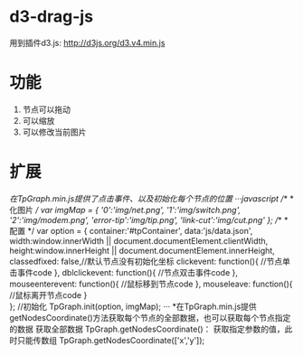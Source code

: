 # d3-drag-js
用到插件d3.js: http://d3js.org/d3.v4.min.js
# 功能
1. 节点可以拖动
2. 可以缩放
3. 可以修改当前图片
# 扩展
*在TpGraph.min.js提供了点击事件、以及初始化每个节点的位置
···javascript
	/**
	* 化图片
	*/
	var imgMap = {
		'0':'img/net.png',
		'1':'img/switch.png',
		'2':'img/modem.png',
		'error-tip':'img/tip.png',
		'link-cut':'img/cut.png'
	};
	/**
	* 配置
	*/
	var option = {
		container:'#tpContainer',
		data:'js/data.json',
		width:window.innerWidth || document.documentElement.clientWidth,
		height:window.innerHeight || document.documentElement.innerHeight,
		classedfixed: false,//默认节点没有初始化坐标
		clickevent: function(){
		  //节点单击事件code
		},
		dblclickevent: function(){
		  //节点双击事件code
		},
		mouseenterevent: function(){
		  //鼠标移到节点code
		},
		mouseleave: function(){
		  //鼠标离开节点code
		}	
	};
	//初始化
	TpGraph.init(option, imgMap);
···
*在TpGraph.min.js提供getNodesCoordinate()方法获取每个节点的全部数据，也可以获取每个节点指定的数据
		获取全部数据
		TpGraph.getNodesCoordinate()：
		获取指定参数的值，此时只能传数组
		TpGraph.getNodesCoordinate(['x','y']); 
		
	
	
	

